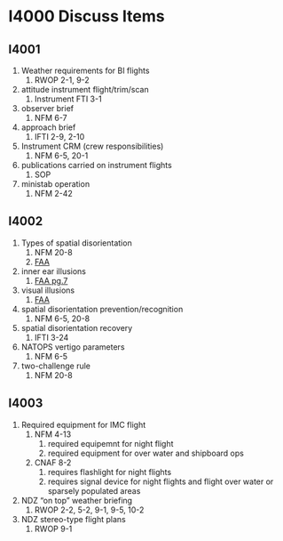 # I4000 Discuss Items

## I4001

1. Weather requirements for BI flights
    1. RWOP 2-1, 9-2
1. attitude instrument flight/trim/scan
    1. Instrument FTI 3-1
1. observer brief
    1. NFM 6-7
1. approach brief
    1. IFTI 2-9, 2-10
1. Instrument CRM (crew responsibilities)
    1. NFM 6-5, 20-1
1. publications carried on instrument flights
    1. SOP
1. ministab operation
    1. NFM 2-42

## I4002

1. Types of spatial disorientation
    1. NFM 20-8
    1. [FAA](https://www.faa.gov/about/office_org/headquarters_offices/avs/offices/aam/cami/library/online_libraries/aerospace_medicine/sd/media/MP-086-18.pdf)
1. inner ear illusions
    1. [FAA pg.7](https://www.faa.gov/pilots/safety/pilotsafetybrochures/media/SpatialD.pdf)
1. visual illusions
    1. [FAA](https://www.faa.gov/pilots/safety/pilotsafetybrochures/media/spatiald_visillus.pdf)
1. spatial disorientation prevention/recognition
    1. NFM 6-5, 20-8
1. spatial disorientation recovery
    1. IFTI 3-24
1. NATOPS vertigo parameters
    1. NFM 6-5
1. two-challenge rule
    1. NFM 20-8

## I4003

1. Required equipment for IMC flight
    1. NFM 4-13
        1. required equipemnt for night flight
        1. required equipment for over water and shipboard ops
    1. CNAF 8-2
        1. requires flashlight for night flights
        1. requires signal device for night flights and flight over water or sparsely populated areas
1. NDZ “on top” weather briefing
    1. RWOP 2-2, 5-2, 9-1, 9-5, 10-2
1. NDZ stereo-type flight plans
    1. RWOP 9-1
